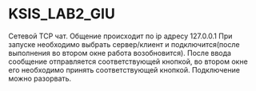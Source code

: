 # KSIS_LAB2_GIU

Сетевой TCP чат. Общение происходит по ip адресу 127.0.0.1 При запуске необходимо выбрать сервер/клиент и подключится(после выполнения во втором окне работа возобновится). После ввода сообщение отправляется соответствующей кнопкой, во втором окне его необходимо принять соответствующей кнопкой. Подключение можно разорвать. 
